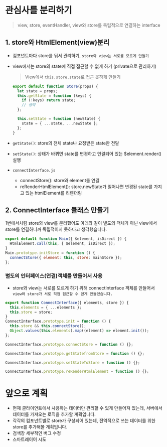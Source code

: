 # 관심사를 분리하기

> view, store, eventHandler, view와 store를 독립적으로 연결하는 interface

## 1. store와 HtmlElement(view)분리

- 컴포넌트마다 store를 둬서 관리하기, `store와 view는 서로를 모르게 만들기`
- view에서는 store의 state에 직접 접근할 수 없게 하기 (private으로 관리하기)

  > View에서 `this.store.state`로 접근 못하게 만들기

  ```js
  export default function Store(props) {
    let state = props;
    this.getState = function (keys) {
      if (!keys) return state;
      // 생략
    };

    this.setState = function (newState) {
      state = { ...state, ...newState };
    };
  }
  ```

- `getState()`: store의 전체 state나 요청받은 state만 전달
- `setState()`: 상태가 바뀌면 state를 변경하고 연결되어 있는 $element.render()실행
- `connectInterface.js`
  - connectStore(): store와 element를 연결
  - reRenderHtmlElement(): store.newState가 일어나면 변경된 state를 가지고 있는 htmlElement를 리렌더링

## 2. ConnectInterface 클래스 만들기

1번에서처럼 store와 view를 분리했어도 아래와 같이 별도의 객체가 아닌 view에서 store를 연결하니까 독립적이지 못하다고 생각했습니다.

```js
export default function Main({ $element, isDirect }) {
  HtmlElement.call(this, { $element, isDirect });
}
Main.prototype.initStore = function () {
  connectStore({ element: this, store: mainStore });
};
```

### 별도의 인터페이스(연결)객체를 만들어서 사용

- store와 view는 서로를 모르게 하기 위해 connectInterface 객체를 만들어서 `view와 store가 서로 직접 접근할 수 없게 만들었습니다.`

```js
export function ConnectInterface({ elements, store }) {
  this.elements = { ...elements };
  this.store = store;
}
ConnectInterface.prototype.init = function () {
  this.store && this.connectStore();
  Object.values(this.elements).map((element) => element.init());
};

ConnectInterface.prototype.connectStore = function () {};

ConnectInterface.prototype.getStatefromStore = function () {};

ConnectInterface.prototype.setStateToStore = function () {};

ConnectInterface.prototype.reRenderHtmlElement = function () {};
```

# 앞으로 계획

- 현재 클라이언트에서 사용하는 데이터만 관리할 수 있게 만들어져 있는데, 서버에서 데이터를 가져오는 로직을 추가할 계획입니다.
- 각각의 컴포넌트별로 store가 구성되어 있는데, 전역적으로 쓰는 데이터를 위한 store를 추가해볼 계획입니다.
- 검색창 세부적인 버그 수정
- 스마트레이어 시도
